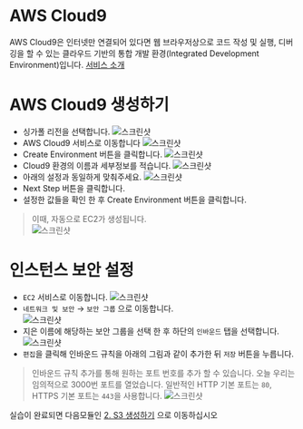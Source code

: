 # AWS Cloud9
<!-- ![c9](https://i.imgur.com/rzZMKYN.png) -->

AWS Cloud9은 인터넷만 연결되어 있다면 웹 브라우저상으로 코드 작성 및 실행, 디버깅을 할 수 있는 클라우드 기반의 통합 개발 환경(Integrated Development Environment)입니다. [서비스 소개](https://aws.amazon.com/ko/cloud9/)  

# AWS Cloud9 생성하기 
- 싱가폴 리전을 선택합니다.
![스크린샷](images/screenshot-1.png)
- AWS Cloud9 서비스로 이동합니다
![스크린샷](images/screenshot-2.png)
- Create Environment 버튼을 클릭합니다.
![스크린샷](images/screenshot-3.png)
- Cloud9 환경의 이름과 세부정보를 적습니다.
![스크린샷](images/screenshot-4.png)
- 아래의 설정과 동일하게 맞춰주세요.
![스크린샷](images/screenshot-5.png)
- Next Step 버튼을 클릭합니다.  
- 설정한 값들을 확인 한 후 Create Environment 버튼을 클릭합니다.
> 이때, 자동으로 EC2가 생성됩니다.  
![스크린샷](images/screenshot-6.png)

# 인스턴스 보안 설정
- `EC2` 서비스로 이동합니다.
![스크린샷](images/screenshot-20.png)
- `네트워크 및 보안` → `보안 그룹` 으로 이동합니다.  
![스크린샷](images/screenshot-21.png)
- 지은 이름에 해당하는 보안 그룹을 선택 한 후 하단의 `인바운드` 탭을 선택합니다.
![스크린샷](images/screenshot-22.png)
- `편집`을 클릭해 인바운드 규칙을 아래의 그림과 같이 추가한 뒤 `저장` 버튼을 누릅니다.
> 인바운드 규칙 추가를 통해 원하는 포트 번호를 추가 할 수 있습니다. 오늘 우리는 임의적으로 3000번 포트를 열었습니다. 일반적인 HTTP 기본 포트는 `80`, HTTPS 기본 포트는 `443`을 사용합니다.
![스크린샷](images/screenshot-23.png)

실습이 완료되면 다음모듈인 [2. S3 생성하기](../2_S3) 으로 이동하십시오
